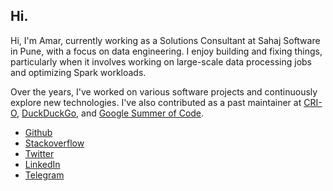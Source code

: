 ## Hi.

Hi, I'm Amar, currently working as a Solutions Consultant at Sahaj Software in Pune, with a focus on data engineering. I enjoy building and fixing things, particularly when it involves working on large-scale data processing jobs and optimizing Spark workloads.

Over the years, I've worked on various software projects and continuously explore new technologies. I've also contributed as a past maintainer at [CRI-O](https://cri-o.io/), [DuckDuckGo](duckduckgo.com), and [Google Summer of Code](https://summerofcode.withgoogle.com/).

- [Github](https://github.com/amarlearning)
- [Stackoverflow](https://stackoverflow.com/users/5816974/amar-prakash-pandey)
- [Twitter](https://twitter.com/iamarpandey)
- [LinkedIn](https://in.linkedin.com/in/amarlearning)
- [Telegram](https://t.me/amarlearning)

